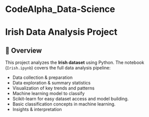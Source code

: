 # CodeAlpha_Data-Science
# Irish Data Analysis Project

## 📌 Overview
This project analyzes the **Irish dataset** using Python. The notebook (`Irish.ipynb`) covers the full data analysis pipeline:
- Data collection & preparation
- Data exploration & summary statistics
- Visualization of key trends and patterns
- Machine learning model to classify
- Scikit-learn for easy dataset access and model building.
- Basic classification concepts in machine learning.
- Insights & interpretation


